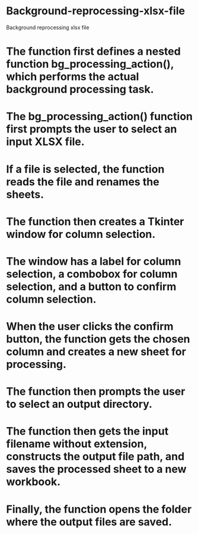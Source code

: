 # Background-reprocessing-xlsx-file
Background reprocessing xlsx file
# The function first defines a nested function bg_processing_action(), which performs the actual background processing task.
# The bg_processing_action() function first prompts the user to select an input XLSX file.
# If a file is selected, the function reads the file and renames the sheets.
# The function then creates a Tkinter window for column selection.
# The window has a label for column selection, a combobox for column selection, and a button to confirm column selection.
# When the user clicks the confirm button, the function gets the chosen column and creates a new sheet for processing.
# The function then prompts the user to select an output directory.
# The function then gets the input filename without extension, constructs the output file path, and saves the processed sheet to a new workbook.
# Finally, the function opens the folder where the output files are saved.
